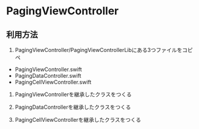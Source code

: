 # PagingViewController

## 利用方法
1. PagingViewController/PagingViewControllerLibにある3つファイルをコピペ
- PagingViewController.swift
- PagingDataController.swift
- PagingCellViewController.swift

1. PagingViewControllerを継承したクラスをつくる

1. PagingDataControllerを継承したクラスをつくる
1. PagingCellViewControllerを継承したクラスをつくる
